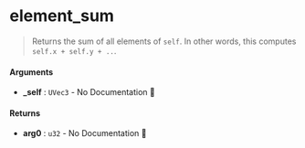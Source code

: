 # element\_sum

>  Returns the sum of all elements of `self`.
>  In other words, this computes `self.x + self.y + ..`.

#### Arguments

- **\_self** : `UVec3` \- No Documentation 🚧

#### Returns

- **arg0** : `u32` \- No Documentation 🚧